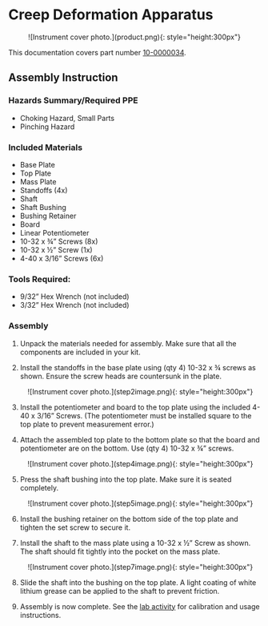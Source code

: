# Creep Deformation Apparatus
<center>
![Instrument cover photo.](product.png){: style="height:300px"}
</center>

This documentation covers part number [10-0000034](https://leemangeophysical.com/product/creep-deformation-apparatus/).

## Assembly Instruction
### Hazards Summary/Required PPE
* Choking Hazard, Small Parts
* Pinching Hazard

### Included Materials
* Base Plate
* Top Plate
* Mass Plate
* Standoffs (4x)
* Shaft
* Shaft Bushing
* Bushing Retainer
* Board
* Linear Potentiometer
* 10-32 x ¾” Screws (8x)
* 10-32 x ½” Screw (1x)
* 4-40 x 3/16” Screws (6x)

### Tools Required: 
* 9/32” Hex Wrench (not included)
* 3/32” Hex Wrench (not included)

### Assembly
1. Unpack the materials needed for assembly. Make sure that all the components are included in your kit. 

1. Install the standoffs in the base plate using (qty 4) 10-32 x ¾ screws as shown. Ensure the screw heads are countersunk in the plate. 
    <center>
    ![Instrument cover photo.](step2image.png){: style="height:300px"}
    </center>

1. Install the potentiometer and board to the top plate using the included 4-40 x 3/16” Screws. (The potentiometer must be installed square to the top plate to prevent measurement error.)

1. Attach the assembled top plate to the bottom plate so that the board and potentiometer are on the bottom. Use (qty 4) 10-32 x ¾” screws. 
    <center>
    ![Instrument cover photo.](step4image.png){: style="height:300px"}
    </center>

1. Press the shaft bushing into the top plate. Make sure it is seated completely. 
    <center>
    ![Instrument cover photo.](step5image.png){: style="height:300px"}
    </center>

1. Install the bushing retainer on the bottom side of the top plate and tighten the set screw to secure it. 

1. Install the shaft to the mass plate using a 10-32 x ½” Screw as shown.  The shaft should fit tightly into the pocket on the mass plate. 
    <center>
    ![Instrument cover photo.](step7image.png){: style="height:300px"}
    </center>

1. Slide the shaft into the bushing on the top plate. A light coating of white lithium grease can be applied to the shaft to prevent friction.

1. Assembly is now complete. See the [lab activity](https://docs.google.com/document/d/1W3iEJtaS3IZBW6_7TTSE4s6wmuLl6XAKVrbR2w8l0BM/edit#heading=h.dj54izm0lwup) for calibration and usage instructions.  